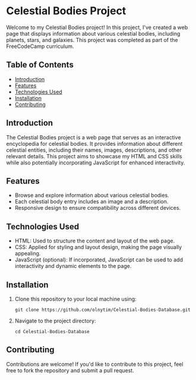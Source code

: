 # Celestial Bodies Project

Welcome to my Celestial Bodies project! In this project, I've created a web page that displays information about various celestial bodies, including planets, stars, and galaxies. This project was completed as part of the FreeCodeCamp curriculum.

## Table of Contents

- [Introduction](#introduction)
- [Features](#features)
- [Technologies Used](#technologies-used)
- [Installation](#installation)
- [Contributing](#contributing)

## Introduction

The Celestial Bodies project is a web page that serves as an interactive encyclopedia for celestial bodies. It provides information about different celestial entities, including their names, images, descriptions, and other relevant details. This project aims to showcase my HTML and CSS skills while also potentially incorporating JavaScript for enhanced interactivity.

## Features

- Browse and explore information about various celestial bodies.
- Each celestial body entry includes an image and a description.
- Responsive design to ensure compatibility across different devices.

## Technologies Used

- HTML: Used to structure the content and layout of the web page.
- CSS: Applied for styling and layout design, making the page visually appealing.
- JavaScript (optional): If incorporated, JavaScript can be used to add interactivity and dynamic elements to the page.

## Installation

1. Clone this repository to your local machine using: 
   ```
   git clone https://github.com/olnytim/Celestial-Bodies-Database.git
   ```

2. Navigate to the project directory:
   ```
   cd Celestial-Bodies-Database
   ```

## Contributing

Contributions are welcome! If you'd like to contribute to this project, feel free to fork the repository and submit a pull request.
